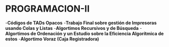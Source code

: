 # PROGRAMACION-II

-**Códigos de TADs Opacos**
-**Trabajo Final sobre gestión de Impresoras usando Colas y Listas**
-**Algortimos Recursivos y de Búsqueda**
-**Algortimos de Ordenación y un Estudio sobre la Eficiencia Algorítmica de estos**
-**Algortimo Voraz (Caja Registradora)**
